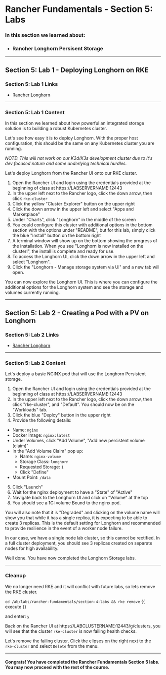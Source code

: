 # Rancher Fundamentals - Section 5: Labs

### In this section we learned about:

* ### Rancher Longhorn Persisent Storage

____

## Section 5: Lab 1 - Deploying Longhorn on RKE

### Section 5: Lab 1 Links

* [Rancher Longhorn](https://rancher.com/products/longhorn/)
____

### Section 5: Lab 1 Content

In this section we learned about how powerful an integrated storage solution is to building a robust Kubernetes cluster.

Let's see how easy it is to deploy Longhorn. With the proper host configuration, this should be the same on any Kubernetes cluster you are running.

*NOTE: This will not work on our K3d/K3s development cluster due to it's dev focused nature and some underlying technical hurdles.*

Let's deploy Longhorn from the Rancher UI onto our RKE cluster.

1. Open the Rancher UI and login using the credentials provided at the beginning of class at https://LABSERVERNAME:12443
2. In the upper left next to the Rancher logo, click the down arrow, then click `rke-cluster`
3. Click the yellow "Cluster Explorer" button on the upper right
4. Click the down arrow in the upper left and select "Apps and Marketplace"
5. Under "Charts", click "Longhorn" in the middle of the screen
6. You could configure this cluster with additional options in the bottom section with the options under "README", but for this lab, simply click the blue "Install" button on the bottom right
7. A terminal window will show up on the bottom showing the progress of the installation. When you see "Longhorn is now installed on the cluster!", the install is complete and ready for use. 
8. To access the Longhorn UI, click the down arrow in the upper left and select "Longhorn".
9. Click the "Longhorn - Manage storage system via UI" and a new tab will open.

You can now explore the Longhorn UI. This is where you can configure the additional options for the Longhorn system and see the storage and volumes currently running.

____

## Section 5: Lab 2 - Creating a Pod with a PV on Longhorn

### Section 5: Lab 2 Links

* [Rancher Longhorn](https://rancher.com/products/longhorn/)
____

### Section 5: Lab 2 Content

Let's deploy a basic NGINX pod that will use the Longhorn Persistent storage.

1. Open the Rancher UI and login using the credentials provided at the beginning of class at https://LABSERVERNAME:12443
2. In the upper left next to the Rancher logo, click the down arrow, then click "rke-cluster", and "Default". You should now be on the "Workloads" tab. 
3. Click the blue "Deploy" button in the upper right
4. Provide the following details:
  * Name: `nginx`
  * Docker Image: `nginx:latest`
  * Under Volumes, click "Add Volume", "Add new persistent volume (claim)" 
  * In the "Add Volume Claim" pop up:
    * Name: `nginx-volume`
    * Storage Class: `longhorn`
    * Requested Storage: `1`
    * Click "Define"
  * Mount Point: `/data`
5. Click "Launch"
6. Wait for the nginx deployment to have a "State" of "Active"
7. Navigate back to the Longhorn UI and click on "Volume" at the top
8. You should see a 1Gi volume Bound to the nginx pod. 

You will also note that it is "Degraded" and clicking on the volume name will show you that while it has a single replica, it is expecting to be able to create 3 replicas. This is the default setting for Longhorn and recommended to provide resilience in the event of a worker node failure.

In our case, we have a single node lab cluster, so this cannot be rectified. In a full cluster deployment, you should see 3 replicas created on separate nodes for high availability.

Well done. You have now completed the Longhorn Storage labs.

___

### Cleanup

We no longer need RKE and it will conflict with future labs, so lets remove the RKE cluster.

`cd /ab/labs/rancher-fundamentals/section-4-labs && rke remove` {{ execute }}

and enter: `y`

Back on the Rancher UI at https://LABCLUSTERNAME:12443/g/clusters, you will see that the cluster `rke-cluster` is now failing health checks.

Let's remove the failing cluster.  Click the elipses on the right next to the `rke-cluster` and select `Delete` from the menu. 

____

#### Congrats! You have completed the Rancher Fundamentals Section 5 labs. You may now proceed with the rest of the course.
